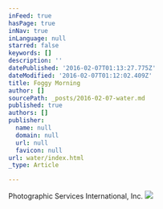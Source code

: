 ```yaml
---
inFeed: true
hasPage: true
inNav: true
inLanguage: null
starred: false
keywords: []
description: ''
datePublished: '2016-02-07T01:13:27.775Z'
dateModified: '2016-02-07T01:12:02.409Z'
title: Foggy Morning
author: []
sourcePath: _posts/2016-02-07-water.md
published: true
authors: []
publisher:
  name: null
  domain: null
  url: null
  favicon: null
url: water/index.html
_type: Article

---
```

Photographic Services International, Inc.
![](https://s3-us-west-2.amazonaws.com/the-grid-img/p/454aef73eceedeadc5e205876a10f80448504d03.jpg)
